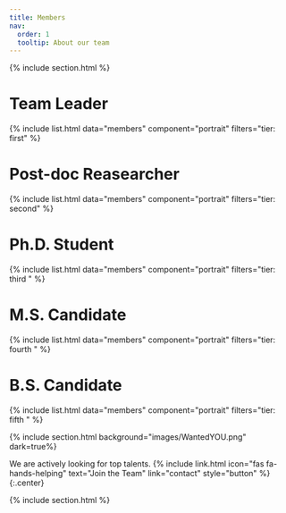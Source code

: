 ```yaml
---
title: Members
nav:
  order: 1
  tooltip: About our team
---
```



{% include section.html %}

# Team Leader
{%
  include list.html
  data="members"
  component="portrait"
  filters="tier: first" 
%}

# Post-doc Reasearcher
{%
  include list.html
  data="members"
  component="portrait"
  filters="tier: second" 
%}


# Ph.D. Student
{%
  include list.html
  data="members"
  component="portrait"
  filters="tier: third " 
%}


# M.S. Candidate
{%
  include list.html
  data="members"
  component="portrait"
  filters="tier: fourth " 
%}

# B.S. Candidate
{%
  include list.html
  data="members"
  component="portrait"
  filters="tier: fifth " 
%}


{% include section.html background="images/WantedYOU.png" dark=true%}

We are actively looking for top talents.
{%
  include link.html
  icon="fas fa-hands-helping"
  text="Join the Team"
  link="contact"
  style="button"
%}
{:.center}

{% include section.html %}

